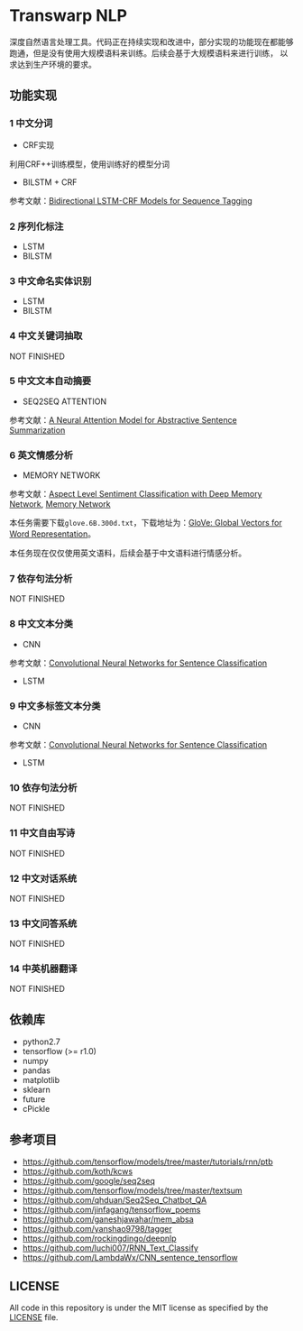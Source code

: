 # Transwarp NLP

深度自然语言处理工具。代码正在持续实现和改进中，部分实现的功能现在都能够跑通，但是没有使用大规模语料来训练。后续会基于大规模语料来进行训练，
以求达到生产环境的要求。

## 功能实现

### 1 中文分词

- CRF实现

利用CRF++训练模型，使用训练好的模型分词

- BILSTM + CRF

参考文献：[Bidirectional LSTM-CRF Models for Sequence Tagging](https://arxiv.org/abs/1508.01991)

### 2 序列化标注

- LSTM
- BILSTM

### 3 中文命名实体识别

- LSTM
- BILSTM

### 4 中文关键词抽取

NOT FINISHED

### 5 中文文本自动摘要

- SEQ2SEQ ATTENTION

参考文献：[A Neural Attention Model for Abstractive Sentence Summarization](https://arxiv.org/abs/1509.00685)

### 6 英文情感分析

- MEMORY NETWORK

参考文献：[Aspect Level Sentiment Classification with Deep Memory Network](https://arxiv.org/abs/1605.08900),
[Memory Network](https://arxiv.org/pdf/1410.3916.pdf)

本任务需要下载`glove.6B.300d.txt`，下载地址为：[GloVe: Global Vectors for Word Representation](https://nlp.stanford.edu/projects/glove/)。

本任务现在仅仅使用英文语料，后续会基于中文语料进行情感分析。

### 7 依存句法分析

NOT FINISHED

### 8 中文文本分类

- CNN

参考文献：[Convolutional Neural Networks for Sentence Classification](https://arxiv.org/abs/1408.5882)
- LSTM

### 9 中文多标签文本分类
- CNN

参考文献：[Convolutional Neural Networks for Sentence Classification](https://arxiv.org/abs/1408.5882)
- LSTM

### 10 依存句法分析

NOT FINISHED

### 11 中文自由写诗

NOT FINISHED

### 12 中文对话系统

NOT FINISHED

### 13 中文问答系统

NOT FINISHED

### 14 中英机器翻译

NOT FINISHED

## 依赖库

* python2.7
* tensorflow (>= r1.0)
* numpy
* pandas
* matplotlib
* sklearn
* future
* cPickle

## 参考项目

* https://github.com/tensorflow/models/tree/master/tutorials/rnn/ptb
* https://github.com/koth/kcws
* https://github.com/google/seq2seq
* https://github.com/tensorflow/models/tree/master/textsum
* https://github.com/qhduan/Seq2Seq_Chatbot_QA
* https://github.com/jinfagang/tensorflow_poems
* https://github.com/ganeshjawahar/mem_absa
* https://github.com/yanshao9798/tagger
* https://github.com/rockingdingo/deepnlp
* https://github.com/luchi007/RNN_Text_Classify
* https://github.com/LambdaWx/CNN_sentence_tensorflow

## LICENSE

All code in this repository is under the MIT license as specified by the [LICENSE](LICENSE) file.
